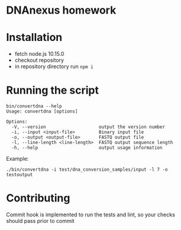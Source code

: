 # DNAnexus homework
# Installation
* fetch node.js 10.15.0
* checkout repository
* in repository directory run `npm i`
# Running the script
```
bin/convertdna --help
Usage: convertdna [options]

Options:
  -V, --version                    output the version number
  -i, --input <input-file>         Binary input file
  -o, --output <output-file>       FASTQ output file
  -l, --line-length <line-length>  FASTQ output sequence length
  -h, --help                       output usage information
```
Example:
```
./bin/convertdna -i test/dna_conversion_samples/input -l 7 -o testoutput
```

# Contributing
Commit hook is implemented to run the tests and lint, so your checks should pass prior to commit
